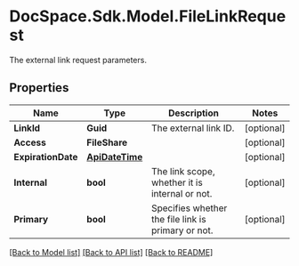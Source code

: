 # DocSpace.Sdk.Model.FileLinkRequest
The external link request parameters.

## Properties

Name | Type | Description | Notes
------------ | ------------- | ------------- | -------------
**LinkId** | **Guid** | The external link ID. | [optional] 
**Access** | **FileShare** |  | [optional] 
**ExpirationDate** | [**ApiDateTime**](ApiDateTime.md) |  | [optional] 
**Internal** | **bool** | The link scope, whether it is internal or not. | [optional] 
**Primary** | **bool** | Specifies whether the file link is primary or not. | [optional] 

[[Back to Model list]](../README.md#documentation-for-models) [[Back to API list]](../README.md#documentation-for-api-endpoints) [[Back to README]](../README.md)

